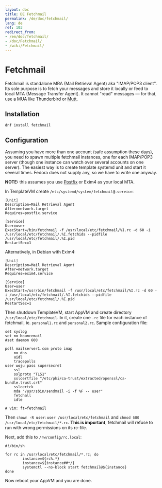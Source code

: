 ```yaml
---
layout: doc
title: DE Fetchmail
permalink: /de/doc/fetchmail/
lang: de
ref: 103
redirect_from:
- /en/doc/fetchmail/
- /doc/Fetchmail/
- /wiki/Fetchmail/
---
```


Fetchmail
=========

Fetchmail is standalone MRA (Mail Retrieval Agent) aka "IMAP/POP3 client". Its sole purpose is to fetch your messages and store it locally or feed to local MTA (Message Transfer Agent). It cannot "read" messages — for that, use a MUA like Thunderbird or [Mutt](/doc/mutt/).

Installation
------------

`dnf install fetchmail`

Configuration
-------------

Assuming you have more than one account (safe assumption these days), you need to spawn multiple fetchmail instances, one for each IMAP/POP3 server (though one instance can watch over several accounts on one server). The easiest way is to create template systemd unit and start it several times. Fedora does not supply any, so we have to write one anyway.

**NOTE:** this assumes you use [Postfix](/doc/postfix/) or Exim4 as your local MTA.

In TemplateVM create `/etc/systemd/system/fetchmail@.service`:

~~~
[Unit]
Description=Mail Retrieval Agent
After=network.target
Requires=postfix.service

[Service]
User=user
ExecStart=/bin/fetchmail -f /usr/local/etc/fetchmail/%I.rc -d 60 -i /usr/local/etc/fetchmail/.%I.fetchids --pidfile /usr/local/etc/fetchmail/.%I.pid
RestartSec=1
~~~

Alternatively, in Debian with Exim4:

~~~
[Unit]
Description=Mail Retrieval Agent
After=network.target
Requires=exim4.service

[Service]
User=user
ExecStart=/usr/bin/fetchmail -f /usr/local/etc/fetchmail/%I.rc -d 60 -i /usr/local/etc/fetchmail/.%I.fetchids --pidfile /usr/local/etc/fetchmail/.%I.pid
RestartSec=1
~~~

Then shutdown TemplateVM, start AppVM and create directory `/usr/local/etc/fetchmail`. In it, create one `.rc` file for each instance of fetchmail, ie. `personal1.rc` and `personal2.rc`. Sample configuration file:

~~~
set syslog
set no bouncemail
#set daemon 600

poll mailserver1.com proto imap
    no dns
    uidl
    tracepolls
user woju pass supersecret
    ssl
    sslproto "TLS1"
    sslcertfile "/etc/pki/ca-trust/extracted/openssl/ca-bundle.trust.crt"
    sslcertck
    mda "/usr/sbin/sendmail -i -f %F -- user"
    fetchall
    idle

# vim: ft=fetchmail
~~~

Then `chown -R user:user /usr/local/etc/fetchmail` and `chmod 600 /usr/local/etc/fetchmail/*.rc`. **This is important**, fetchmail will refuse to run with wrong permissions on its rc-file.

Next, add this to `/rw/config/rc.local`:

~~~
#!/bin/sh

for rc in /usr/local/etc/fetchmail/*.rc; do
        instance=${rc%.*}
        instance=${instance##*/}
        systemctl --no-block start fetchmail@${instance}
done
~~~

Now reboot your AppVM and you are done.

